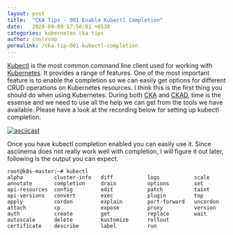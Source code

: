 ```yaml
---
layout: post
title:  "CKA Tips - 001 Enable Kubectl Completion"
date:   2020-09-09 17:50:01 +0530
categories: kubernetes cka tips
author: coolsvap
permalink: /cka-tip-001-kubectl-completion
---
```


[Kubectl][1] is the most common command line client used for working with [Kubernetes][2]. It provides a range of features. One of the most important feature is to enable the completion so we can easily get options for different CRUD operations on Kubernetes resources. I think this is the first thing you should do when using Kubernetes. During both [CKA][3] and [CKAD][4], time is the essense and we need to use all the help we can get from the tools we have available. Please have a look at the recording below for setting up kubectl completion.

[![asciicast](https://asciinema.org/a/358692.svg)](https://asciinema.org/a/358692)

Once you have kubectl completion enabled you can easily use it. Since asciinema does not really work well with completion, I will figure it out later, following is the output you can expect.

```
root@k8s-master:~# kubectl
alpha          cluster-info   diff           logs           scale
annotate       completion     drain          options        set
api-resources  config         edit           patch          taint
api-versions   convert        exec           plugin         top
apply          cordon         explain        port-forward   uncordon
attach         cp             expose         proxy          version
auth           create         get            replace        wait
autoscale      delete         kustomize      rollout
certificate    describe       label          run
```
[1]: https://kubernetes.io/docs/reference/kubectl/overview/
[2]: https://kubernetes.io/
[3]: https://www.cncf.io/certification/cka/
[4]: https://www.cncf.io/certification/ckad/
